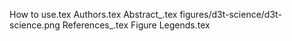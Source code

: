 How to use.tex
Authors.tex
Abstract_.tex
figures/d3t-science/d3t-science.png
References_.tex
Figure Legends.tex
